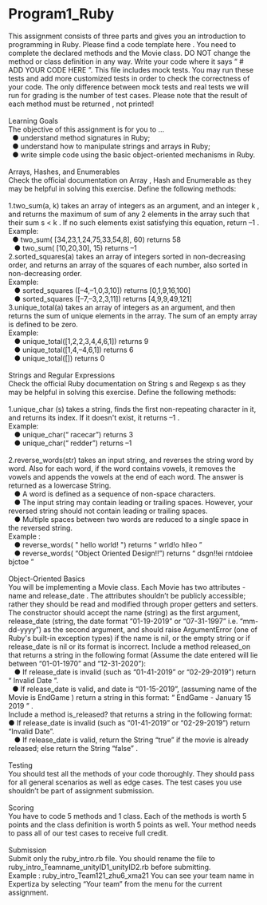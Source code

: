 # Program1_Ruby
This assignment consists of three parts and gives you an introduction to programming in
Ruby. Please find a code template here . You need to complete the declared methods
and the Movie class. DO NOT change the method or class definition in any way. Write
your code where it says “ # ADD YOUR CODE HERE ”. This file includes mock tests. You may
run these tests and add more customized tests in order to check the correctness of your
code. The only difference between mock tests and real tests we will run for grading is
the number of test cases. Please note that the result of each method must be returned ,
not printed!<br><br>
Learning Goals<br>
The objective of this assignment is for you to …<br>
&nbsp;&nbsp;● understand method signatures in Ruby;<br>
&nbsp;&nbsp;● understand how to manipulate strings and arrays in Ruby;<br>
&nbsp;&nbsp;● write simple code using the basic object-oriented mechanisms in Ruby.<br><br>
Arrays, Hashes, and Enumerables<br>
Check the official documentation on Array , Hash and Enumerable as they may be helpful
in solving this exercise. Define the following methods:<br><br>
1.two_sum(a, k) takes an array of integers as an argument, and an integer k , and
returns the maximum of sum of any 2 elements in the array such that their
sum s < k . If no such elements exist satisfying this equation, return –1 .<br>
Example:<br>
&nbsp;&nbsp;● two_sum( [34,23,1,24,75,33,54,8], 60) returns 58<br>
&nbsp;&nbsp;  ● two_sum( [10,20,30], 15) returns –1<br>
2.sorted_squares(a) takes an array of integers sorted in non-decreasing order,
and returns an array of the squares of each number, also sorted in
non-decreasing order.<br>
Example:<br>
&nbsp;&nbsp;  ● sorted_squares ([–4,–1,0,3,10]) returns [0,1,9,16,100]<br>
&nbsp;&nbsp;  ● sorted_squares ([–7,–3,2,3,11]) returns [4,9,9,49,121]<br>
3.unique_total(a) takes an array of integers as an argument, and then returns the
sum of unique elements in the array. The sum of an empty array is defined to be
zero. <br>Example:<br>
 &nbsp;&nbsp; ● unique_total([1,2,2,3,4,4,6,1]) returns 9<br>
 &nbsp;&nbsp; ● unique_total([1,4,–4,6,1]) returns 6<br>
 &nbsp;&nbsp; ● unique_total([]) returns 0<br><br>
Strings and Regular Expressions<br>
Check the official Ruby documentation on String s and Regexp s as they may be helpful
in solving this exercise. Define the following methods:<br><br>
1.unique_char (s) takes a string, finds the first non-repeating character in it, and
returns its index. If it doesn't exist, it returns –1 .<br>
Example:<br>
 &nbsp;&nbsp; ● unique_char(“ racecar”) returns 3<br>
 &nbsp;&nbsp; ● unique_char(“ redder”) returns –1<br><br>
2.reverse_words(str) takes an input string, and reverses the string word by word.
Also for each word, if the word contains vowels, it removes the vowels and
appends the vowels at the end of each word. The answer is returned as a
lowercase String.<br>
 &nbsp;&nbsp; ● A word is defined as a sequence of non-space characters.<br>
&nbsp;&nbsp;  ● The input string may contain leading or trailing spaces. However, your
  reversed string should not contain leading or trailing spaces.<br>
 &nbsp;&nbsp; ● Multiple spaces between two words are reduced to a single space in the
  reversed string.<br>
Example :<br>
 &nbsp;&nbsp; ● reverse_words( " hello world! ") returns “ wrld!o hlleo ”<br>
 &nbsp;&nbsp; ● reverse_words( “Object Oriented Design!!”) returns “ dsgn!!ei
rntdoiee bjctoe ”<br><br>
Object-Oriented Basics<br>
You will be implementing a Movie class. Each Movie has two attributes - name and
release_date . The attributes shouldn’t be publicly accessible; rather they should be
read and modified through proper getters and setters.<br>
The constructor should accept the name (string) as the first argument, release_date
(string, the date format “01-19-2019” or “07-31-1997” i.e. “mm-dd-yyyy”) as the second
argument, and should raise ArgumentError (one of Ruby's built-in exception types) if
the name is nil, or the empty string or if release_date is nil or its format is incorrect.
Include a method released_on that returns a string in the following format (Assume the
date entered will lie between “01-01-1970” and “12-31-2020”):<br>
 &nbsp;&nbsp; ●  If release_date is invalid (such as “01-41-2019” or “02-29-2019”) return “ Invalid
Date ”.<br>
  &nbsp;&nbsp;●  If release_date is valid, and date is “01-15-2019”, (assuming name of the Movie
is EndGame ) return a string in this format: “ EndGame - January 15 2019 ” .<br>
Include a method is_released? that returns a string in the following format:
 &nbsp;&nbsp; ● If release_date is invalid (such as “01-41-2019” or “02-29-2019”) return “Invalid
Date”.<br>
 &nbsp;&nbsp; ● If release_date is valid, return the String “true” if the movie is already released;
else return the String “false” .<br><br>
Testing<br>
You should test all the methods of your code thoroughly. They should pass for all
general scenarios as well as edge cases. The test cases you use shouldn’t be part of
assignment submission.<br><br>
Scoring<br>
You have to code 5 methods and 1 class. Each of the methods is worth 5 points and the
class definition is worth 5 points as well. Your method needs to pass all of our test
cases to receive full credit.<br><br>
Submission<br>
Submit only the ruby_intro.rb file. You should rename the file to
ruby_intro_Teamname_unityID1_unityID2.rb before submitting.<br>
Example : ruby_intro_Team121_zhu6_xma21
You can see your team name in Expertiza by selecting “Your team” from the menu for
the current assignment.
